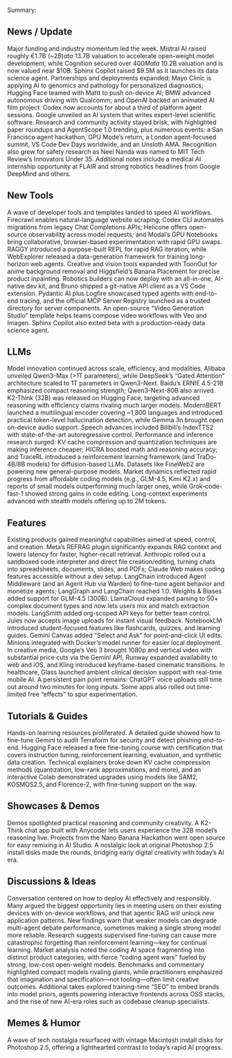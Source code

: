 Summary:
## News / Update
Major funding and industry momentum led the week. Mistral AI raised roughly €1.7B (~$2B) at a ~$13.7B valuation to accelerate open-weight model development, while Cognition secured over $400M at a ~$10.2B valuation and is now valued near $10B. Sphinx Copilot raised $9.5M as it launches its data science agent. Partnerships and deployments expanded: Mayo Clinic is applying AI to genomics and pathology for personalized diagnostics; Hugging Face teamed with Mattt to push on-device AI; BMW advanced autonomous driving with Qualcomm; and OpenAI backed an animated AI film project. Codex now accounts for about a third of platform agent sessions. Google unveiled an AI system that writes expert-level scientific software. Research and community activity stayed brisk, with highlighted paper roundups and AgentScope 1.0 trending, plus numerous events: a San Francisco agent hackathon, GPU Mode’s return, a London agent-focused summit, VS Code Dev Days worldwide, and an Unsloth AMA. Recognition also grew for safety research as Neel Nanda was named to MIT Tech Review’s Innovators Under 35. Additional notes include a medical AI internship opportunity at FLAIR and strong robotics headlines from Google DeepMind and others.

## New Tools
A wave of developer tools and templates landed to speed AI workflows. Firecrawl enables natural-language website scraping; Codex CLI automates migrations from legacy Chat Completions APIs; Helicone offers open-source observability across model requests; and Modal’s GPU Notebooks bring collaborative, browser-based experimentation with rapid GPU swaps. RAGGY introduced a purpose-built REPL for rapid RAG iteration, while WebExplorer released a data-generation framework for training long-horizon web agents. Creative and vision tools expanded with ToonOut for anime background removal and Higgsfield’s Banana Placement for precise product inpainting. Robotics builders can now deploy with an all-in-one, AI-native dev kit, and Bruno shipped a git-native API client as a VS Code extension. Pydantic AI plus Logfire showcased typed agents with end-to-end tracing, and the official MCP Server Registry launched as a trusted directory for server components. An open-source “Video Generation Studio” template helps teams compose video workflows with Veo and Imagen. Sphinx Copilot also exited beta with a production-ready data science agent.

## LLMs
Model innovation continued across scale, efficiency, and modalities. Alibaba unveiled Qwen3-Max (>1T parameters), while DeepSeek’s “Gated Attention” architecture scaled to 1T parameters in Qwen3-Next. Baidu’s ERNIE 4.5-21B emphasized compact reasoning strength; Qwen3-Next-80B also arrived. K2-Think (32B) was released on Hugging Face, targeting advanced reasoning with efficiency claims rivaling much larger models. ModernBERT launched a multilingual encoder covering ~1,800 languages and introduced practical token-level hallucination detection, while Gemma 3n brought open on-device audio support. Speech advances included Bilibili’s IndexTTS2 with state-of-the-art autoregressive control. Performance and inference research surged: KV cache compression and quantization techniques are making inference cheaper; HICRA boosted math and reasoning accuracy; and TraceRL introduced a reinforcement learning framework (and TraDo-4B/8B models) for diffusion-based LLMs. Datasets like FineWeb2 are powering new general-purpose models. Market dynamics reflected rapid progress from affordable coding models (e.g., GLM-4.5, Kimi K2.x) and reports of small models outperforming much larger ones, while Grok-code-fast-1 showed strong gains in code editing. Long-context experiments advanced with stealth models offering up to 2M tokens.

## Features
Existing products gained meaningful capabilities aimed at speed, control, and creation. Meta’s REFRAG plugin significantly expands RAG context and lowers latency for faster, higher-recall retrieval. Anthropic rolled out a sandboxed code interpreter and direct file creation/editing, turning chats into spreadsheets, documents, slides, and PDFs; Claude Web makes coding features accessible without a dev setup. LangChain introduced Agent Middleware (and an Agent Hub via Warden) to fine-tune agent behavior and monetize agents; LangGraph and LangChain reached 1.0. Weights & Biases added support for GLM-4.5 (300B). LlamaCloud expanded parsing to 50+ complex document types and now lets users mix and match extraction models. LangSmith added org-scoped API keys for better team control. Jules now accepts image uploads for instant visual feedback. NotebookLM introduced student-focused features like flashcards, quizzes, and learning guides. Gemini Canvas added “Select and Ask” for point-and-click UI edits. Minions integrated with Docker’s model runner for easier local deployment. In creative media, Google’s Veo 3 brought 1080p and vertical video with substantial price cuts via the Gemini API, Runway expanded availability to web and iOS, and Kling introduced keyframe-based cinematic transitions. In healthcare, Glass launched ambient clinical decision support with real-time mobile AI. A persistent pain point remains: ChatGPT voice uploads still time out around two minutes for long inputs. Some apps also rolled out time-limited free “effects” to spur experimentation.

## Tutorials & Guides
Hands-on learning resources proliferated. A detailed guide showed how to fine-tune Gemini to audit Terraform for security and detect phishing end-to-end. Hugging Face released a free fine-tuning course with certification that covers instruction tuning, reinforcement learning, evaluation, and synthetic data creation. Technical explainers broke down KV cache compression methods (quantization, low-rank approximations, and more), and an interactive Colab demonstrated upgrades using models like SAM2, KOSMOS2.5, and Florence-2, with fine-tuning support on the way.

## Showcases & Demos
Demos spotlighted practical reasoning and community creativity. A K2-Think chat app built with Anycoder lets users experience the 32B model’s reasoning live. Projects from the Nano Banana Hackathon went open source for easy remixing in AI Studio. A nostalgic look at original Photoshop 2.5 install disks made the rounds, bridging early digital creativity with today’s AI era.

## Discussions & Ideas
Conversation centered on how to deploy AI effectively and responsibly. Many argued the biggest opportunity lies in meeting users on their existing devices with on-device workflows, and that agentic RAG will unlock new application patterns. New findings warn that weaker models can degrade multi-agent debate performance, sometimes making a single strong model more reliable. Research suggests supervised fine-tuning can cause more catastrophic forgetting than reinforcement learning—key for continual learning. Market analysis noted the coding AI space fragmenting into distinct product categories, with fierce “coding agent wars” fueled by strong, low-cost open-weight models. Benchmarks and commentary highlighted compact models rivaling giants, while practitioners emphasized that imagination and specification—not tooling—often limit creative outcomes. Additional takes explored training-time “SEO” to embed brands into model priors, agents powering interactive frontends across OSS stacks, and the rise of new AI-era roles such as codebase cleanup specialists.

## Memes & Humor
A wave of tech nostalgia resurfaced with vintage Macintosh install disks for Photoshop 2.5, offering a lighthearted contrast to today’s rapid AI progress.

